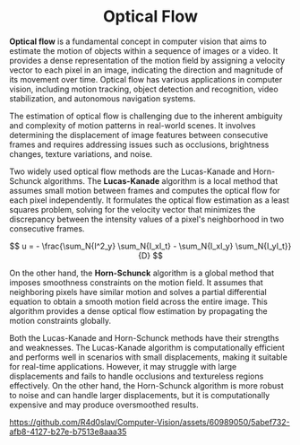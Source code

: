 <center><h1>Optical Flow</h1></center>

<b>Optical flow</b> is a fundamental concept in computer vision that aims to estimate the motion of objects within a sequence of images or a video. It provides a dense representation of the motion field by assigning a velocity vector to each pixel in an image, indicating the direction and magnitude of its movement over time. Optical flow has various applications in computer vision, including motion tracking, object detection and recognition, video stabilization, and autonomous navigation systems.

The estimation of optical flow is challenging due to the inherent ambiguity and complexity of motion patterns in real-world scenes. It involves determining the displacement of image features between consecutive frames and requires addressing issues such as occlusions, brightness changes, texture variations, and noise.

Two widely used optical flow methods are the Lucas-Kanade and Horn-Schunck algorithms. The <b>Lucas-Kanade</b> algorithm is a local method that assumes small motion between frames and computes the optical flow for each pixel independently. It formulates the optical flow estimation as a least squares problem, solving for the velocity vector that minimizes the discrepancy between the intensity values of a pixel's neighborhood in two consecutive frames.

$$ u = - \frac{\sum_N{I^2_y} \sum_N{I_xI_t} - \sum_N{I_xI_y} \sum_N{I_yI_t}}{D} $$


On the other hand, the <b>Horn-Schunck</b> algorithm is a global method that imposes smoothness constraints on the motion field. It assumes that neighboring pixels have similar motion and solves a partial differential equation to obtain a smooth motion field across the entire image. This algorithm provides a dense optical flow estimation by propagating the motion constraints globally.

Both the Lucas-Kanade and Horn-Schunck methods have their strengths and weaknesses. The Lucas-Kanade algorithm is computationally efficient and performs well in scenarios with small displacements, making it suitable for real-time applications. However, it may struggle with large displacements and fails to handle occlusions and textureless regions effectively. On the other hand, the Horn-Schunck algorithm is more robust to noise and can handle larger displacements, but it is computationally expensive and may produce oversmoothed results.


https://github.com/R4d0slav/Computer-Vision/assets/60989050/5abef732-afb8-4127-b27e-b7513e8aaa35

